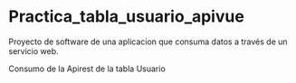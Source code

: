 # Practica_tabla_usuario_apivue
Proyecto de software de una aplicacion que consuma datos a través de un servicio web.

Consumo de la Apirest de la tabla Usuario
